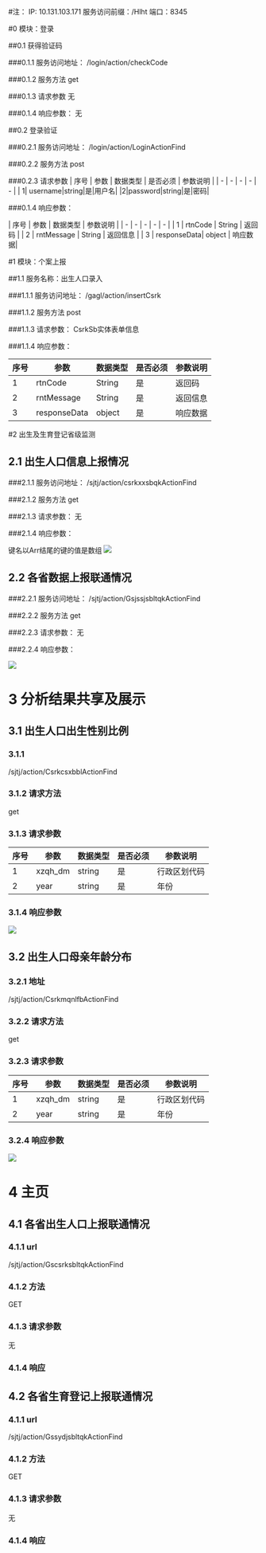 #注：
IP: 10.131.103.171
服务访问前缀：/Hlht
端口：8345

#0 模块：登录

##0.1 获得验证码

###0.1.1 服务访问地址：
/login/action/checkCode

###0.1.2 服务方法
get

###0.1.3 请求参数
无


###0.1.4 响应参数：
无


##0.2 登录验证


###0.2.1 服务访问地址：
/login/action/LoginActionFind

###0.2.2 服务方法
post

###0.2.3 请求参数
| 序号 | 参数   | 数据类型 | 是否必须 | 参数说明 |
| - | - | - | - | - |
| 1| username|string|是|用户名|
|2|password|string|是|密码|

###0.1.4 响应参数：

| 序号 | 参数   | 数据类型 |  参数说明 |
| - | - | - | - | - |
| 1 | rtnCode  | String | 返回码 |
| 2 | rntMessage  | String  | 返回信息 |
| 3 | responseData| object | 响应数据|



#1 模块：个案上报 

##1.1 服务名称：出生人口录入

###1.1.1 服务访问地址：
/gagl/action/insertCsrk

###1.1.2 服务方法
post

###1.1.3 请求参数：
CsrkSb实体表单信息

###1.1.4 响应参数：

| 序号 | 参数   | 数据类型 | 是否必须 | 参数说明 |
| - | - | - | - | - |
| 1 | rtnCode  | String | 是 | 返回码 |
| 2 | rntMessage  | String | 是 | 返回信息 |
| 3 | responseData| object| 是 | 响应数据|



#2 出生及生育登记省级监测

## 2.1 出生人口信息上报情况

###2.1.1 服务访问地址：
/sjtj/action/csrkxxsbqkActionFind

###2.1.2 服务方法
get

###2.1.3 请求参数：
无

###2.1.4 响应参数：

键名以Arr结尾的键的值是数组
![](https://i.imgur.com/Jv4ntV3.png)


## 2.2 各省数据上报联通情况

###2.2.1 服务访问地址：
/sjtj/action/GsjssjsbltqkActionFind

###2.2.2 服务方法
get

###2.2.3 请求参数：
无

###2.2.4 响应参数：

![](https://i.imgur.com/63f6e3F.png)


# 3 分析结果共享及展示

## 3.1 出生人口出生性别比例

### 3.1.1 
/sjtj/action/CsrkcsxbblActionFind


### 3.1.2 请求方法
get

### 3.1.3 请求参数

| 序号 | 参数   | 数据类型 | 是否必须 | 参数说明 |
| - | - | - | - | - |
| 1| xzqh_dm|string|是|行政区划代码|
|2|year|string|是|年份|


### 3.1.4 响应参数

![](https://i.imgur.com/wAKLraY.png)



## 3.2 出生人口母亲年龄分布

### 3.2.1 地址
/sjtj/action/CsrkmqnlfbActionFind


### 3.2.2 请求方法
get

### 3.2.3 请求参数

| 序号 | 参数   | 数据类型 | 是否必须 | 参数说明 |
| - | - | - | - | - |
| 1| xzqh_dm|string|是|行政区划代码|
|2|year|string|是|年份|


### 3.2.4 响应参数
![](https://i.imgur.com/0VDTIB7.png)



# 4 主页

## 4.1 各省出生人口上报联通情况

### 4.1.1 url
/sjtj/action/GscsrksbltqkActionFind

### 4.1.2 方法 
GET

### 4.1.3 请求参数
无

### 4.1.4 响应


## 4.2 各省生育登记上报联通情况

### 4.1.1 url
/sjtj/action/GssydjsbltqkActionFind

### 4.1.2 方法 
GET

### 4.1.3 请求参数
无

### 4.1.4 响应



